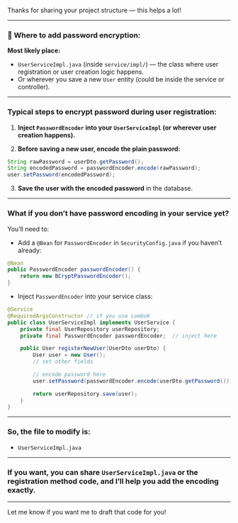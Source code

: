 Thanks for sharing your project structure — this helps a lot!

---

### 🔑 Where to add password encryption:

**Most likely place:**

* `UserServiceImpl.java` (inside `service/impl/`) — the class where user registration or user creation logic happens.
* Or wherever you save a new `User` entity (could be inside the service or controller).

---

### Typical steps to encrypt password during user registration:

1. **Inject `PasswordEncoder` into your `UserServiceImpl` (or wherever user creation happens).**

2. **Before saving a new user, encode the plain password:**

```java
String rawPassword = userDto.getPassword();
String encodedPassword = passwordEncoder.encode(rawPassword);
user.setPassword(encodedPassword);
```

3. **Save the user with the encoded password** in the database.

---

### What if you don’t have password encoding in your service yet?

You’ll need to:

* Add a `@Bean` for `PasswordEncoder` in `SecurityConfig.java` if you haven’t already:

```java
@Bean
public PasswordEncoder passwordEncoder() {
    return new BCryptPasswordEncoder();
}
```

* Inject `PasswordEncoder` into your service class:

```java
@Service
@RequiredArgsConstructor // if you use Lombok
public class UserServiceImpl implements UserService {
    private final UserRepository userRepository;
    private final PasswordEncoder passwordEncoder;  // inject here

    public User registerNewUser(UserDto userDto) {
        User user = new User();
        // set other fields

        // encode password here
        user.setPassword(passwordEncoder.encode(userDto.getPassword()));

        return userRepository.save(user);
    }
}
```

---

### So, **the file to modify** is:

* `UserServiceImpl.java`

---

### If you want, you can share `UserServiceImpl.java` or the registration method code, and I’ll help you add the encoding exactly.

---

Let me know if you want me to draft that code for you!
